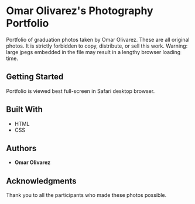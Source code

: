 # Omar Olivarez's Photography Portfolio
Portfolio of graduation photos taken by Omar Olivarez. These are all original photos. It is strictly forbidden to copy, distribute, or sell this work. Warning: large jpegs embedded in the file may result in a lengthy browser loading time.
## Getting Started
Portfolio is viewed best full-screen in Safari desktop browser.
## Built With
* HTML
* CSS
## Authors
* **Omar Olivarez**
## Acknowledgments
Thank you to all the participants who made these photos possible.
